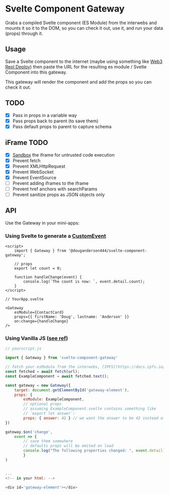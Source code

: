 # Svelte Component Gateway

Grabs a compiled Svelte component (ES Module) from the interwebs and mounts it so it to the DOM, so you can check it out, use it, and run your data (props) through it.

## Usage

Save a Svelte component to the internet (maybe using something like [Web3 Repl Deploy](https://douganderson444.github.io/web3-repl-deploy/)) then paste the URL for the resulting es module / Svelte Component into this gateway.

This gateway will render the component and add the props so you can check it out.

## TODO

- [x] Pass in props in a variable way
- [x] Pass props back to parent (to save them)
- [x] Pass default props to parent to capture schema

## iFrame TODO

- [x] [Sandbox](https://developer.mozilla.org/en-US/docs/Web/HTTP/Headers/Content-Security-Policy/sandbox) the iframe for untrusted code execution
- [x] Prevent fetch
- [x] Prevent XMLHttpRequest
- [x] Prevent WebSocket
- [x] Prevent EventSource
- [ ] Prevent adding iframes to the iframe
- [ ] Prevent href anchors with searchParams
- [ ] Prevent sanitize props as JSON objects only

## API

Use the Gateway in your mini-apps:

### Using Svelte to generate a [CustomEvent](https://developer.mozilla.org/en-US/docs/Web/API/CustomEvent)

```svelte
<script>
	import { Gateway } from '@douganderson444/svelte-component-gateway';

	// props
	export let count = 0;

	function handleChange(event) {
		console.log(`The count is now: `, event.detail.count);
	}
</script>

// YourApp.svelte

<Gateway
	esModule={ContactCard}
	props={{ firstName: 'Doug', lastname: 'Anderson' }}
	on:change={handleChange}
/>
```

### Using Vanilla JS ([see ref](https://svelte.dev/docs#run-time-client-side-component-api))

```js
// yourscript.js

import { Gateway } from 'svelte-component-gateway'

// fetch your esModule from the interwebs, [IPFS](https://docs.ipfs.io/concepts/ipfs-gateway/), or perhaps [Arweave](https://docs.arweave.org/developers/server/http-api)
const fetched = await fetch(url);
const ExampleComponent = await fetched.text();

const gateway = new Gateway({
    target: document.getElementById('gateway-element'),
	props: {
		esModule: ExampleComponent,
        // optional props
		// assuming ExampleComponent.svelte contains something like
		// `export let answer`:
        props: { answer: 42 } // we want the answer to be 42 instead of the default
})

gateway.$on('change',
    event => {
        // save them somewhere
        // defaults props will be emited on load
        console.log("The following properties changed: ", event.detail)
        }
)


...
<!-- in your html: -->

<div id='gateway-element'></div>

```
